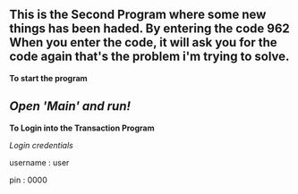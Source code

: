 **This is the Second Program where some new things has been haded.**
**By entering the code 962**
**When you enter the code, it will ask you for the code again**
**that's the problem i'm trying to solve.**
----------

**To start the program**

*Open 'Main' and run!*
----------



**To Login into the Transaction Program**


*Login credentials*

username : user

pin : 0000





